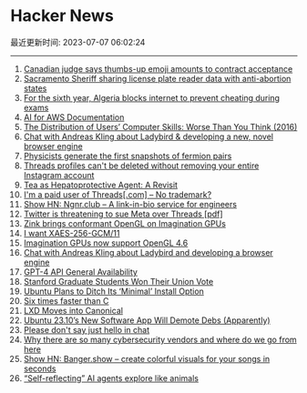 # Hacker News

最近更新时间: 2023-07-07 06:02:24

--- 
1. [Canadian judge says thumbs-up emoji amounts to contract acceptance](https://www.theglobeandmail.com/canada/article-farmer-ordered-to-pay-after-judge-says-thumbs-up-emoji-amounts-to/) 
2. [Sacramento Sheriff sharing license plate reader data with anti-abortion states](https://www.sacbee.com/news/politics-government/capitol-alert/article276848586.html) 
3. [For the sixth year, Algeria blocks internet to prevent cheating during exams](https://www.newarab.com/news/algeria-blocks-internet-stop-cheating-during-final-exams) 
4. [AI for AWS Documentation](https://www.awsdocsgpt.com/) 
5. [The Distribution of Users’ Computer Skills: Worse Than You Think (2016)](https://www.nngroup.com/articles/computer-skill-levels/) 
6. [Chat with Andreas Kling about Ladybird & developing a new, novel browser engine](https://www.igalia.com/chats/ladybird) 
7. [Physicists generate the first snapshots of fermion pairs](https://news.mit.edu/2023/mit-physicists-generate-first-snapshots-fermion-pairs-0706) 
8. [Threads profiles can't be deleted without removing your entire Instagram account](https://www.theverge.com/2023/7/6/23786029/instagram-threads-profiles-deleted-removing) 
9. [Tea as Hepatoprotective Agent: A Revisit](https://sci-hub.se/10.1016/b978-0-12-814466-4.00015-x) 
10. [I'm a paid user of Threads[.com] – No trademark?](https://threads.com/) 
11. [Show HN: Ngnr.club – A link-in-bio service for engineers](https://ngnr.club) 
12. [Twitter is threatening to sue Meta over Threads [pdf]](https://cdn.sanity.io/files/ifn0l6bs/production/27109f01431939c8177d408d3c9848c3b46632cd.pdf) 
13. [Zink brings conformant OpenGL on Imagination GPUs](https://www.collabora.com/news-and-blog/news-and-events/zink-on-imagination-gpus.html) 
14. [I want XAES-256-GCM/11](https://words.filippo.io/dispatches/xaes-256-gcm-11/) 
15. [Imagination GPUs now support OpenGL 4.6](https://blog.imaginationtech.com/imagination-gpus-now-support-opengl-4.6) 
16. [Chat with Andreas Kling about Ladybird and developing a browser engine](https://www.igalia.com/chats/ladybird) 
17. [GPT-4 API General Availability](https://openai.com/blog/gpt-4-api-general-availability) 
18. [Stanford Graduate Students Won Their Union Vote](https://twitter.com/StanfordGWU/status/1677048098080845824) 
19. [Ubuntu Plans to Ditch Its ‘Minimal’ Install Option](https://www.omgubuntu.co.uk/2023/07/ubuntu-new-unified-install-plans-sound-meh) 
20. [Six times faster than C](https://owen.cafe/posts/six-times-faster-than-c/) 
21. [LXD Moves into Canonical](https://lwn.net/Articles/937369/) 
22. [Ubuntu 23.10’s New Software App Will Demote Debs (Apparently)](https://www.omgubuntu.co.uk/2023/07/ubuntu-23-10-new-app-store-deb-support) 
23. [Please don't say just hello in chat](https://nohello.net/en/) 
24. [Why there are so many cybersecurity vendors and where do we go from here](https://ventureinsecurity.net/p/why-there-are-so-many-cybersecurity) 
25. [Show HN: Banger.show – create colorful visuals for your songs in seconds](https://banger.show) 
26. [“Self-reflecting” AI agents explore like animals](https://hai.stanford.edu/news/ai-agents-self-reflect-perform-better-changing-environments) 

